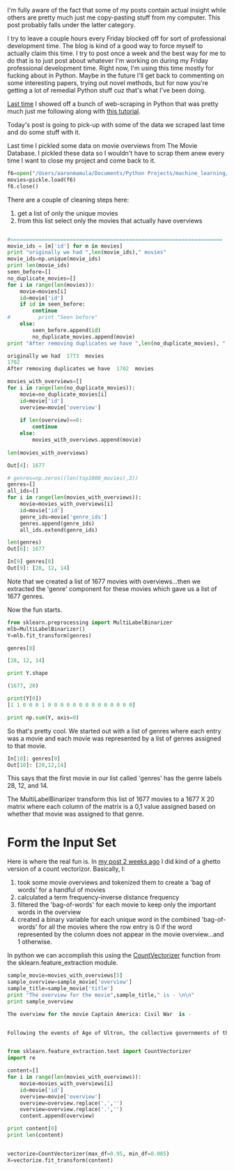 I'm fully aware of the fact that some of my posts contain actual insight while others are pretty much just me copy-pasting stuff from my computer.  This post probably falls under the latter category.  

I try to leave a couple hours every Friday blocked off for sort of professional development time.  The blog is kind of a good way to force myself to actually claim this time.  I try to post once a week and the best way for me to do that is to just post about whatever I'm working on during my Friday professional development time.  Right now, I'm using this time mostly for fucking about in Python.  Maybe in the future I'll get back to commenting on some interesting papers, trying out novel methods, but for now you're getting a lot of remedial Python stuff cuz that's what I've been doing.

[Last time](https://aaronmams.github.io/Machine-Learning-Pipelines-3-Data-streams/) I showed off a bunch of web-scraping in Python that was pretty much just me following along with [this tutorial](https://spandan-madan.github.io/DeepLearningProject/).

Today's post is going to pick-up with some of the data we scraped last time and do some stuff with it. 

Last time I pickled some data on movie overviews from The Movie Database.  I pickled these data so I wouldn't have to scrap them anew every time I want to close my project and come back to it.

```python
f6=open("/Users/aaronmamula/Documents/Python Projects/machine_learning/Movies/movies_for_posters",'rb')
movies=pickle.load(f6)
f6.close()

```

There are a couple of cleaning steps here: 

1. get a list of only the unique movies
2. from this list select only the movies that actually have overviews

```python

#====================================================================
movie_ids = [m['id'] for m in movies]
print "originally we had ",len(movie_ids)," movies"
movie_ids=np.unique(movie_ids)
print len(movie_ids)
seen_before=[]
no_duplicate_movies=[]
for i in range(len(movies)):
    movie=movies[i]
    id=movie['id']
    if id in seen_before:
        continue
#         print "Seen before"
    else:
        seen_before.append(id)
        no_duplicate_movies.append(movie)
print "After removing duplicates we have ",len(no_duplicate_movies), " movies"

originally we had  1773  movies
1702
After removing duplicates we have  1702  movies

movies_with_overviews=[]
for i in range(len(no_duplicate_movies)):
    movie=no_duplicate_movies[i]
    id=movie['id']
    overview=movie['overview']
    
    if len(overview)==0:
        continue
    else:
        movies_with_overviews.append(movie)
        
len(movies_with_overviews)

Out[4]: 1677

# genres=np.zeros((len(top1000_movies),3))
genres=[]
all_ids=[]
for i in range(len(movies_with_overviews)):
    movie=movies_with_overviews[i]
    id=movie['id']
    genre_ids=movie['genre_ids']
    genres.append(genre_ids)
    all_ids.extend(genre_ids)

len(genres)
Out[6]: 1677

In[9] genres[0]
Out[9]: [28, 12, 14]
```

Note that we created a list of 1677 movies with overviews...then we extracted the 'genre' component for these movies which gave us a list of 1677 genres.

Now the fun starts.

```python
from sklearn.preprocessing import MultiLabelBinarizer
mlb=MultiLabelBinarizer()
Y=mlb.fit_transform(genres)

genres[0]

[28, 12, 14]

print Y.shape

(1677, 20)

print(Y[0])
[1 1 0 0 0 1 0 0 0 0 0 0 0 0 0 0 0 0 0 0]

print np.sum(Y, axis=0)


```

So that's pretty cool. We started out with a list of genres where each entry was a movie and each movie was represented by a list of genres assigned to that movie.  

```python
In[10]: genres[0]
Out[10]: [28,12,14]
```

This says that the first movie in our list called 'genres' has the genre labels 28, 12, and 14.

The MultiLabelBinarizer transform this list of 1677 movies to a 1677 X 20 matrix where each column of the matrix is a 0,1 value assigned based on whether that movie was assigned to that genre.

# Form the Input Set

Here is where the real fun is. In [my post 2 weeks ago](https://aaronmams.github.io/Data-Pipelines-2-data-transformations/) I did kind of a ghetto version of a count vectorizor.  Basically, I:

1. took some movie overviews and tokenized them to create a 'bag of words' for a handful of movies
2. calculated a term frequency-inverse distance frequency
3. filtered the 'bag-of-words' for each movie to keep only the important words in the overview
4. created a binary variable for each unique word in the combined 'bag-of-words' for all the movies where the row entry is 0 if the word represented by the column does not appear in the movie overview...and 1 otherwise.

In python we can accomplish this using the [CountVectorizer](http://scikit-learn.org/stable/modules/generated/sklearn.feature_extraction.text.CountVectorizer.html) function from the sklearn.feature_extraction module.

```python
sample_movie=movies_with_overviews[5]
sample_overview=sample_movie['overview']
sample_title=sample_movie['title']
print "The overview for the movie",sample_title," is - \n\n"
print sample_overview

The overview for the movie Captain America: Civil War  is - 


Following the events of Age of Ultron, the collective governments of the world pass an act designed to regulate all superhuman activity. This polarizes opinion amongst the Avengers, causing two factions to side with Iron Man or Captain America, which causes an epic battle between former allies.


from sklearn.feature_extraction.text import CountVectorizer
import re

content=[]
for i in range(len(movies_with_overviews)):
    movie=movies_with_overviews[i]
    id=movie['id']
    overview=movie['overview']
    overview=overview.replace(',','')
    overview=overview.replace('.','')
    content.append(overview)

print content[0]
print len(content)


vectorize=CountVectorizer(max_df=0.95, min_df=0.005)
X=vectorize.fit_transform(content)



```
